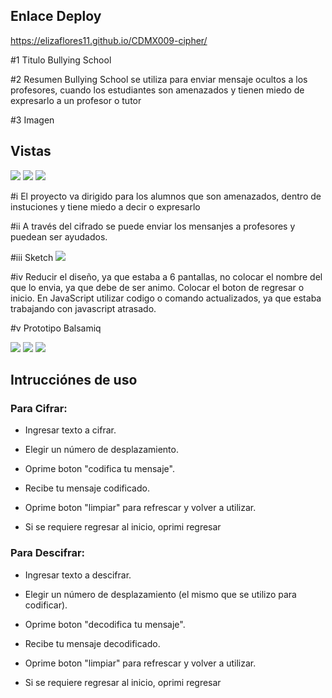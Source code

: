
## Enlace Deploy

https://elizaflores11.github.io/CDMX009-cipher/


#1 Titulo 
Bullying School

#2 Resumen 
Bullying School se utiliza para enviar mensaje ocultos a los profesores, cuando los estudiantes son amenazados y tienen
miedo de expresarlo a un profesor o tutor 

#3 Imagen 

## Vistas

<img src ="readme/Vista/Inicio.png">

<img src ="readme/Vista/Cifrado.png">

<img src ="readme/Vista/Descifrado.png">

#i 
El proyecto va dirigido para los alumnos que son amenazados, dentro de instuciones y tiene miedo 
a decir o expresarlo

#ii
A través del cifrado se puede enviar los mensanjes a profesores y puedean ser ayudados.

#iii Sketch
<img src ="readme/Balsamiq/sketch.jpg">

#iv 
Reducir el diseño, ya que estaba a 6 pantallas, no colocar el nombre del que lo envia, ya que debe de ser animo.
Colocar el boton de regresar o inicio.
En JavaScript utilizar codigo o comando actualizados, ya que estaba trabajando con javascript atrasado.

#v Prototipo Balsamiq

<img src ="readme/Balsamiq/Final1.png">

<img src ="readme/Balsamiq/Final2.png">

<img src ="readme/Balsamiq/Final3.png">

## Intrucciónes de uso

### Para Cifrar:

* Ingresar texto a cifrar.

* Elegir un número de desplazamiento.

* Oprime boton "codifica tu mensaje".

* Recibe tu mensaje codificado.

* Oprime boton "limpiar" para refrescar y volver a utilizar.

* Si se requiere regresar al inicio, oprimi regresar

### Para Descifrar:

* Ingresar texto a descifrar.

* Elegir un número de desplazamiento (el mismo que se utilizo para codificar).

* Oprime boton "decodifica tu mensaje".

* Recibe tu mensaje decodificado.

* Oprime boton "limpiar" para refrescar y volver a utilizar.

* Si se requiere regresar al inicio, oprimi regresar




